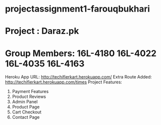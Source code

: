 # projectassignment1-farouqbukhari

# Project : Daraz.pk
# Group Members: 16L-4180 16L-4022 16L-4035 16L-4163
Heroku App URL: http://techifierkart.herokuapp.com/
Extra Route Added: http://techifierkart.herokuapp.com/times
Project Features: 
1. Payment Features
2. Product Reviews
3. Admin Panel
4. Product Page
5. Cart Checkout
6. Contact Page
